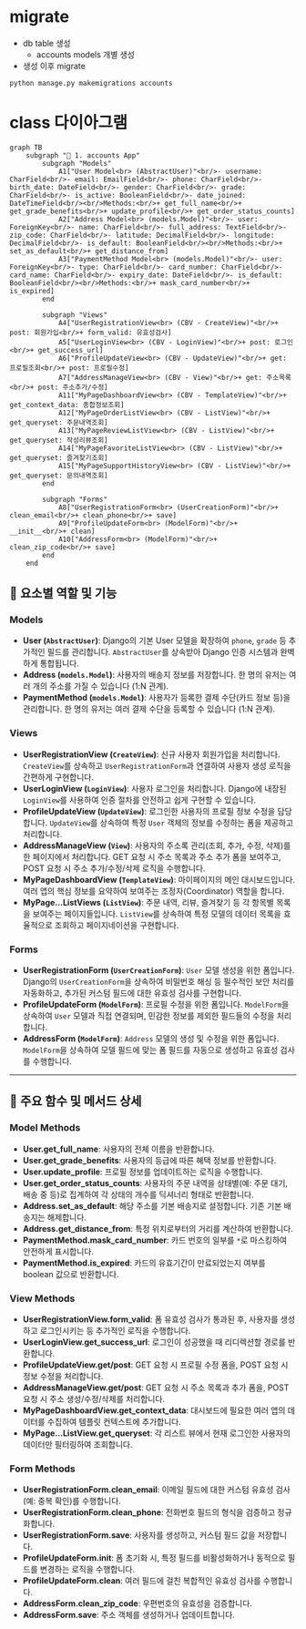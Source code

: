 # migrate
- db table 생성
  - accounts models 개별 생성
- 생성 이후 migrate
```bash
python manage.py makemigrations accounts
```

# class 다이아그램
```mermaid
graph TB
    subgraph "📱 1. accounts App"
        subgraph "Models"
            A1["User Model<br> (AbstractUser)"<br/>- username: CharField<br/>- email: EmailField<br/>- phone: CharField<br/>- birth_date: DateField<br/>- gender: CharField<br/>- grade: CharField<br/>- is_active: BooleanField<br/>- date_joined: DateTimeField<br/><br/>Methods:<br/>+ get_full_name<br/>+ get_grade_benefits<br/>+ update_profile<br/>+ get_order_status_counts]
            A2["Address Model<br> (models.Model)"<br/>- user: ForeignKey<br/>- name: CharField<br/>- full_address: TextField<br/>- zip_code: CharField<br/>- latitude: DecimalField<br/>- longitude: DecimalField<br/>- is_default: BooleanField<br/><br/>Methods:<br/>+ set_as_default<br/>+ get_distance_from]
            A3["PaymentMethod Model<br> (models.Model)"<br/>- user: ForeignKey<br/>- type: CharField<br/>- card_number: CharField<br/>- card_name: CharField<br/>- expiry_date: DateField<br/>- is_default: BooleanField<br/><br/>Methods:<br/>+ mask_card_number<br/>+ is_expired]
        end
        
        subgraph "Views"
            A4["UserRegistrationView<br> (CBV - CreateView)"<br/>+ post: 회원가입<br/>+ form_valid: 유효성검사]
            A5["UserLoginView<br> (CBV - LoginView)"<br/>+ post: 로그인<br/>+ get_success_url]
            A6["ProfileUpdateView<br> (CBV - UpdateView)"<br/>+ get: 프로필조회<br/>+ post: 프로필수정]
            A7["AddressManageView<br> (CBV - View)"<br/>+ get: 주소목록<br/>+ post: 주소추가/수정]
            A11["MyPageDashboardView<br> (CBV - TemplateView)"<br/>+ get_context_data: 종합정보조회]
            A12["MyPageOrderListView<br> (CBV - ListView)"<br/>+ get_queryset: 주문내역조회]
            A13["MyPageReviewListView<br> (CBV - ListView)"<br/>+ get_queryset: 작성리뷰조회]
            A14["MyPageFavoriteListView<br> (CBV - ListView)"<br/>+ get_queryset: 즐겨찾기조회]
            A15["MyPageSupportHistoryView<br> (CBV - ListView)"<br/>+ get_queryset: 문의내역조회]
        end
        
        subgraph "Forms"
            A8["UserRegistrationForm<br> (UserCreationForm)"<br/>+ clean_email<br/>+ clean_phone<br/>+ save]
            A9["ProfileUpdateForm<br> (ModelForm)"<br/>+ __init__<br/>+ clean]
            A10["AddressForm<br> (ModelForm)"<br/>+ clean_zip_code<br/>+ save]
        end
    end
```

## 🚀 요소별 역할 및 기능

### Models
- **User (`AbstractUser`)**: Django의 기본 User 모델을 확장하여 `phone`, `grade` 등 추가적인 필드를 관리합니다. `AbstractUser`를 상속받아 Django 인증 시스템과 완벽하게 통합됩니다.
- **Address (`models.Model`)**: 사용자의 배송지 정보를 저장합니다. 한 명의 유저는 여러 개의 주소를 가질 수 있습니다 (1:N 관계).
- **PaymentMethod (`models.Model`)**: 사용자가 등록한 결제 수단(카드 정보 등)을 관리합니다. 한 명의 유저는 여러 결제 수단을 등록할 수 있습니다 (1:N 관계).

### Views
- **UserRegistrationView (`CreateView`)**: 신규 사용자 회원가입을 처리합니다. `CreateView`를 상속하고 `UserRegistrationForm`과 연결하여 사용자 생성 로직을 간편하게 구현합니다.
- **UserLoginView (`LoginView`)**: 사용자 로그인을 처리합니다. Django에 내장된 `LoginView`를 사용하여 인증 절차를 안전하고 쉽게 구현할 수 있습니다.
- **ProfileUpdateView (`UpdateView`)**: 로그인한 사용자의 프로필 정보 수정을 담당합니다. `UpdateView`를 상속하여 특정 `User` 객체의 정보를 수정하는 폼을 제공하고 처리합니다.
- **AddressManageView (`View`)**: 사용자의 주소록 관리(조회, 추가, 수정, 삭제)를 한 페이지에서 처리합니다. GET 요청 시 주소 목록과 주소 추가 폼을 보여주고, POST 요청 시 주소 추가/수정/삭제 로직을 수행합니다.
- **MyPageDashboardView (`TemplateView`)**: 마이페이지의 메인 대시보드입니다. 여러 앱의 핵심 정보를 요약하여 보여주는 조정자(Coordinator) 역할을 합니다.
- **MyPage...ListViews (`ListView`)**: 주문 내역, 리뷰, 즐겨찾기 등 각 항목별 목록을 보여주는 페이지들입니다. `ListView`를 상속하여 특정 모델의 데이터 목록을 효율적으로 조회하고 페이지네이션을 구현합니다.

### Forms
- **UserRegistrationForm (`UserCreationForm`)**: `User` 모델 생성을 위한 폼입니다. Django의 `UserCreationForm`을 상속하여 비밀번호 해싱 등 필수적인 보안 처리를 자동화하고, 추가된 커스텀 필드에 대한 유효성 검사를 구현합니다.
- **ProfileUpdateForm (`ModelForm`)**: 프로필 수정을 위한 폼입니다. `ModelForm`을 상속하여 `User` 모델과 직접 연결되며, 민감한 정보를 제외한 필드들의 수정을 처리합니다.
- **AddressForm (`ModelForm`)**: `Address` 모델의 생성 및 수정을 위한 폼입니다. `ModelForm`을 상속하여 모델 필드에 맞는 폼 필드를 자동으로 생성하고 유효성 검사를 수행합니다.

---

## 📖 주요 함수 및 메서드 상세

### Model Methods
- **User.get_full_name**: 사용자의 전체 이름을 반환합니다.
- **User.get_grade_benefits**: 사용자의 등급에 따른 혜택 정보를 반환합니다.
- **User.update_profile**: 프로필 정보를 업데이트하는 로직을 수행합니다.
- **User.get_order_status_counts**: 사용자의 주문 내역을 상태별(예: 주문 대기, 배송 중 등)로 집계하여 각 상태의 개수를 딕셔너리 형태로 반환합니다.
- **Address.set_as_default**: 해당 주소를 기본 배송지로 설정합니다. 기존 기본 배송지는 해제합니다.
- **Address.get_distance_from**: 특정 위치로부터의 거리를 계산하여 반환합니다.
- **PaymentMethod.mask_card_number**: 카드 번호의 일부를 `*`로 마스킹하여 안전하게 표시합니다.
- **PaymentMethod.is_expired**: 카드의 유효기간이 만료되었는지 여부를 boolean 값으로 반환합니다.

### View Methods
- **UserRegistrationView.form_valid**: 폼 유효성 검사가 통과된 후, 사용자를 생성하고 로그인시키는 등 추가적인 로직을 수행합니다.
- **UserLoginView.get_success_url**: 로그인이 성공했을 때 리디렉션할 경로를 반환합니다.
- **ProfileUpdateView.get/post**: GET 요청 시 프로필 수정 폼을, POST 요청 시 정보 수정을 처리합니다.
- **AddressManageView.get/post**: GET 요청 시 주소 목록과 추가 폼을, POST 요청 시 주소 생성/수정/삭제를 처리합니다.
- **MyPageDashboardView.get_context_data**: 대시보드에 필요한 여러 앱의 데이터를 수집하여 템플릿 컨텍스트에 추가합니다.
- **MyPage...ListView.get_queryset**: 각 리스트 뷰에서 현재 로그인한 사용자의 데이터만 필터링하여 조회합니다.

### Form Methods
- **UserRegistrationForm.clean_email**: 이메일 필드에 대한 커스텀 유효성 검사(예: 중복 확인)를 수행합니다.
- **UserRegistrationForm.clean_phone**: 전화번호 필드의 형식을 검증하고 정규화합니다.
- **UserRegistrationForm.save**: 사용자를 생성하고, 커스텀 필드 값을 저장합니다.
- **ProfileUpdateForm.__init__**: 폼 초기화 시, 특정 필드를 비활성화하거나 동적으로 필드를 변경하는 로직을 수행합니다.
- **ProfileUpdateForm.clean**: 여러 필드에 걸친 복합적인 유효성 검사를 수행합니다.
- **AddressForm.clean_zip_code**: 우편번호의 유효성을 검증합니다.
- **AddressForm.save**: 주소 객체를 생성하거나 업데이트합니다.